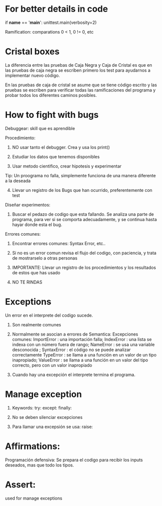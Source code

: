 
# For better details in code

if __name__ == '__main__':
    unittest.main(verbosity=2)

Ramification:
comparations 0 < 1,  0 != 0, etc

# Cristal boxes

La diferencia entre las pruebas de Caja Negra y Caja de Cristal es que en las pruebas de caja negra se escriben primero los test para ayudarnos a implementar nuevo código. 

En las pruebas de caja de cristal se asume que se tiene código escrito y las pruebas se escriben para verificar todas las ramificaciones del programa y probar todos los diferentes caminos posibles.

# How to fight with bugs
Debuggear: skill que es aprendible


Procedimiento:

1. NO usar tanto el debugger. Crea y usa los print()

2. Estudiar los datos que tenemos disponibles

3. Usar metodo cientifico, crear hipotesis y experimentar

Tip: Un proograma no falla, simplemente funciona de una manera diferente a la deseada

4.  Llevar un registro de los Bugs que han ocurrido, preferentemente con test

Diseñar experimentos: 
 
1. Buscar el pedazo de codigo que esta fallando. Se analiza una parte de programa, para ver si se comporta adecuadamente, y se continua hasta hayar donde esta el bug.

Errores comunes:

1. Encontrar errores comunes: Syntax Error, etc..

2.  Si no es un error comun revisa el flujo del codigo, con paciencia, y trata de mostrarselo a otras personas

3.  IMPORTANTE: Llevar un registro de los procedimientos y los resultados de estos que has usado

4. NO TE RINDAS

# Exceptions 

Un error en el interprete del codigo sucede.

1. Son realmente comunes
2. Normalmente se asocian a errores de Semantica:
    Excepciones comunes:
    ImportError : una importación falla;
    IndexError : una lista se indexa con un número fuera de rango;
    NameError : se usa una variable desconocida ;
    SyntaxError : el código no se puede analizar correctamente
    TypeError : se llama a una función en un valor de un tipo inapropiado;
    ValueError : se llama a una función en un valor del tipo correcto, pero con un valor inapropiado

3. Cuando hay una excepción el interprete termina el programa.

# Manage exception

1. Keywords:
try:
except:
finally:

2. No se deben silenciar excepciones

3. Para llamar una excepsión se usa:
raise:

# Affirmations:

Programación defensiva:
Se prepara el codigo para recibir los inputs deseados, mas que todo los tipos.

# Assert:
used for manage exceptions



